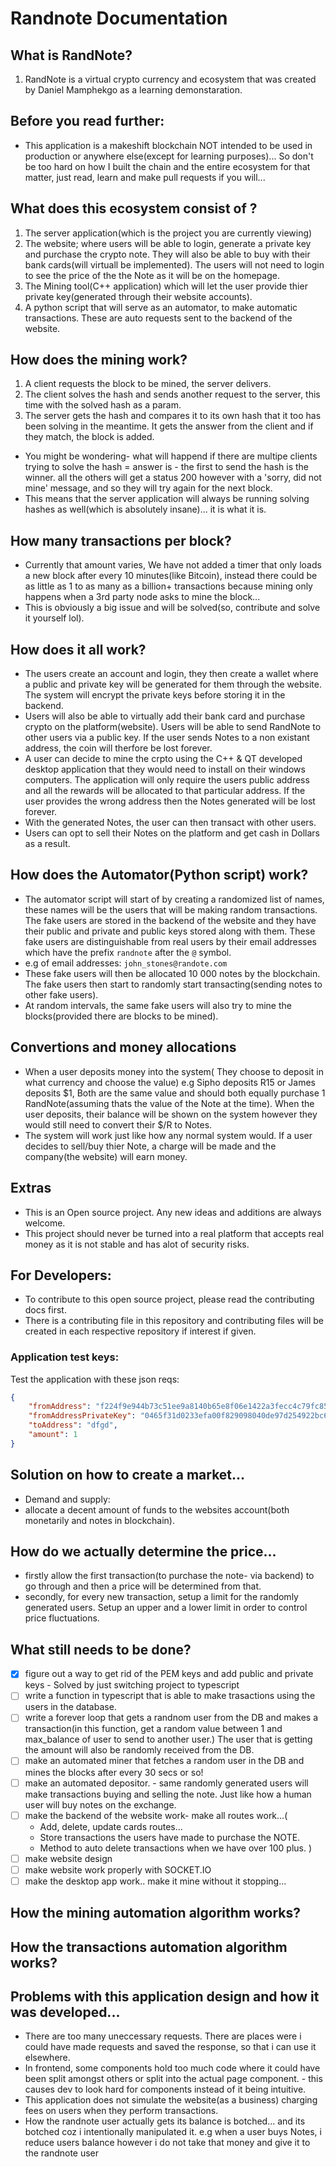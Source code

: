 # Randnote Documentation

## What is RandNote? 
1. RandNote is a virtual crypto currency and ecosystem that was created by Daniel Mamphekgo as a learning demonstaration.

## Before you read further:
- This application is a makeshift blockchain NOT intended to be used in production or anywhere else(except for learning purposes)... So don't be too hard on how I built the chain and the entire ecosystem for that matter, just read, learn and make pull requests if you will...

## What does this ecosystem consist of ?
1. The server application(which is the project you are currently viewing)
2. The website; where users will be able to login, generate a private key and purchase the crypto note. They will also be able to buy with their bank cards(will virtuall be implemented). The users will not need to login to see the price of the the Note as it will be on the homepage.
3. The Mining tool(C++ application) which will let the user provide thier private key(generated through their website accounts).
4. A python script that will serve as an automator, to make automatic transactions. These are auto requests sent to the backend of the website.

## How does the mining work?
1. A client requests the block to be mined, the server delivers.
2. The client solves the hash and sends another request to the server, this time with the solved hash as a param.
3. The server gets the hash and compares it to its own hash that it too has been solving in the meantime. It gets the answer from the client and if they match, the block is added.
- You might be wondering- what will happend if there are multipe clients trying to solve the hash = answer is - the first to send the hash is the winner. all the others will get a status 200 however with a 'sorry, did not mine' message, and so they will try again for the next block.
- This means that the server application will always be running solving hashes as well(which is absolutely insane)... it is what it is.

## How many transactions per block?
- Currently that amount varies, We have not added a timer that only loads a new block after every 10 minutes(like Bitcoin), instead there could be as little as 1 to as many as a billion+ transactions because mining only happens when a 3rd party node asks to mine the block... 
- This is obviously a big issue and will be solved(so, contribute and solve it yourself lol).

## How does it all work? 
- The users create an account and login, they then create a wallet where a public and private key will be generated for them through the website. The system will encrypt the private keys before storing it in the backend.
- Users will also be able to virtually add their bank card and purchase crypto on the platform(website). Users will be able to send RandNote to other users via a public key. If the user sends Notes to a non existant address, the coin will therfore be lost forever.
- A user can decide to mine the crpto using the C++ & QT developed desktop application that they would need to install on their windows computers. The application will only require the users public address and all the rewards will be allocated to that particular address. If the user provides the wrong address then the Notes generated will be lost forever.
- With the generated Notes, the user can then transact with other users. 
- Users can opt to sell their Notes on the platform and get cash in Dollars as a result. 

## How does the Automator(Python script) work?
- The automator script will start of by creating a randomized list of names, these names will be the users that will be making random transactions. The fake users are stored in the backend of the website and they have their public and private and public keys stored along with them. These fake users are distinguishable from real users by their email addresses which have the prefix `randnote` after the `@` symbol.
- e.g of email addresses: `john_stones@randote.com`
- These fake users will then be allocated 10 000 notes by the blockchain. The fake users then start to randomly start transacting(sending notes to other fake users).
- At random intervals, the same fake users will also try to mine the blocks(provided there are blocks to be mined). 

## Convertions and money allocations
- When a user deposits money into the system( They choose to deposit in what currency and choose the value) e.g Sipho deposits R15 or James deposits $1, 
Both are the same value and should both equally purchase 1 RandNote(assuming thats the value of the Note at the time). When the user deposits, their balance will be shown on the system however they would still need to convert their $/R to Notes. 
- The system will work just like how any normal system would. If a user decides to sell/buy thier Note, a charge will be made and the company(the website) will earn money.

## Extras
- This is an Open source project. Any new ideas and additions are always welcome.
- This project should never be turned into a real platform that accepts real money as it is not stable and has alot of security risks.

## For Developers:
- To contribute to this open source project, please read the contributing docs first.
- There is a contributing file in this repository and contributing files will be created in each respective repository if interest if given.

### Application test keys:
Test the application with these json reqs:
```json
{
    "fromAddress": "f224f9e944b73c51ee9a8140b65e8f06e1422a3fecc4c79fc8577bc80a427ce0",
    "fromAddressPrivateKey": "0465f31d0233efa00f829098040de97d254922bc6730a2f59bee6525e203a5c3f10168be5391b28eb9fa81a0aa87583040c2e9542b7aad50666577b446239d6fc3",
    "toAddress": "dfgd",
    "amount": 1
}
```

## Solution on how to create a market...
- Demand and supply: 
- allocate a decent amount of funds to the websites account(both monetarily and notes in blockchain).

## How do we actually determine the price...
- firstly allow the first transaction(to purchase the note- via backend) to go through and then a price will be determined from that.
- secondly, for every new transaction, setup a limit for the randomly generated users. Setup an upper and a lower limit in order to control price fluctuations.


## What still needs to be done?
- [x] figure out a way to get rid of the PEM keys and add public and private keys - Solved by just switching project to typescript
- [ ] write a function in typescript that is able to make trasactions using the users in the database.
- [ ] write a forever loop that gets a randnom user from the DB and makes a transaction(in this function, get a random value between 1 and max_balance of user to send to another user.) The user that is getting the amount will also be randomly received from the DB.
- [ ] make an automated miner that fetches a random user in the DB and mines the blocks after every 30 secs or so!
- [ ] make an automated depositor. - same randomly generated users will make transactions buying and selling the note. Just like how a human user will buy notes on the exchange.
- [ ] make the backend of the website work- make all routes work...(
    - Add, delete, update cards routes...
    - Store transactions the users have made to purchase the NOTE.
    - Method to auto delete transactions when we have over 100 plus.
)
- [ ] make website design
- [ ] make website work properly with SOCKET.IO  
- [ ] make the desktop app work.. make it mine without it stopping... 

## How the mining automation algorithm works?

## How the transactions automation algorithm works?



## Problems with this application design and how it was developed...
- There are too many uneccessary requests. There are places were i could have made requests and saved the response, so that i can use it elsewhere.
- In frontend, some components hold too much code where it could have been split amongst others or split into the actual page component. - this causes dev to look hard for components instead of it being intuitive.
- This application does not simulate the website(as a business) charging fees on users when they perform transactions.
- How the randnote user actually gets its balance is botched... and its botched coz i intentionally manipulated it. e.g when a user buys Notes, i reduce users balance however i do not take that money and give it to the randnote user
